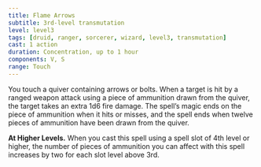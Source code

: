 ```yaml
---
title: Flame Arrows
subtitle: 3rd-level transmutation
level: level3
tags: [druid, ranger, sorcerer, wizard, level3, transmutation]
cast: 1 action
duration: Concentration, up to 1 hour
components: V, S
range: Touch
---
```

You touch a quiver containing arrows or bolts. When a target is hit by a ranged weapon attack using a piece of ammunition drawn from the quiver, the target takes an extra 1d6 fire damage. The spell’s magic ends on the piece of ammunition when it hits or misses, and the spell ends when twelve pieces of ammunition have been drawn from the quiver.

**At Higher Levels.** When you cast this spell using a spell slot of 4th level or higher, the number of pieces of ammunition you can affect with this spell increases by two for each slot level above 3rd.